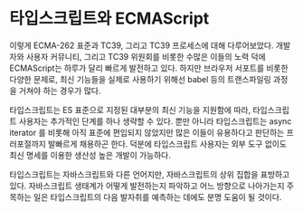 # 타입스크립트와 ECMAScript

이렇게 ECMA-262 표준과 TC39, 그리고 TC39 프로세스에 대해 다루어보았다. 개발자와 사용자 커뮤니티, 그리고 TC39 위원회를 비롯한 수많은 이들의 노력 덕에 ECMAScript는 하루가 달리 빠르게 발전하고 있다. 하지만 브라우저 서포트를 비롯한 다양한 문제로, 최신 기능들을 실제로 사용하기 위해선 babel 등의 트랜스파일링 과정을 거쳐야 하는 경우가 많다.

타입스크립트는 ES 표준으로 지정된 대부분의 최신 기능을 지원함에 따라, 타입스크립트 사용자는 추가적인 단계를 하나 생략할 수 있다. 뿐만 아니라 타입스크립트는 async iterator 를 비롯해 아직 표준에 편입되지 않았지만 많은 이들이 유용하다고 판단하는 프러포절까지 발빠르게 채용하곤 한다. 덕분에 타입스크립트 사용자는 외부 도구 없이도 최신 명세를 이용한 생산성 높은 개발이 가능하다.

타입스크립트는 자바스크립트와 다른 언어지만, 자바스크립트의 상위 집합을 표방하고 있다. 자바스크립트 생태계가 어떻게 발전하는지 파악하고 어느 방향으로 나아가는지 주목하는 일은 타입스크립트의 다음 발자취를 예측하는 데에도 분명 도움이 될 것이다.

